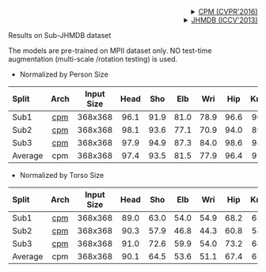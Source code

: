 <!-- [ALGORITHM] -->

<details>
<summary align="right"><a href="http://openaccess.thecvf.com/content_cvpr_2016/html/Wei_Convolutional_Pose_Machines_CVPR_2016_paper.html">CPM (CVPR'2016)</a></summary>

```bibtex
@inproceedings{wei2016convolutional,
  title={Convolutional pose machines},
  author={Wei, Shih-En and Ramakrishna, Varun and Kanade, Takeo and Sheikh, Yaser},
  booktitle={Proceedings of the IEEE conference on Computer Vision and Pattern Recognition},
  pages={4724--4732},
  year={2016}
}
```

</details>

<!-- [DATASET] -->

<details>
<summary align="right"><a href="https://www.cv-foundation.org/openaccess/content_iccv_2013/html/Jhuang_Towards_Understanding_Action_2013_ICCV_paper.html">JHMDB (ICCV'2013)</a></summary>

```bibtex
@inproceedings{Jhuang:ICCV:2013,
  title = {Towards understanding action recognition},
  author = {H. Jhuang and J. Gall and S. Zuffi and C. Schmid and M. J. Black},
  booktitle = {International Conf. on Computer Vision (ICCV)},
  month = Dec,
  pages = {3192-3199},
  year = {2013}
}
```

</details>

Results on Sub-JHMDB dataset

The models are pre-trained on MPII dataset only. NO test-time augmentation (multi-scale /rotation testing) is used.

- Normalized by Person Size

| Split   |                        Arch                        | Input Size | Head | Sho  | Elb  | Wri  | Hip  | Knee | Ank  | Mean |                        ckpt                         |                        log                         |
| :------ | :------------------------------------------------: | :--------: | :--: | :--: | :--: | :--: | :--: | :--: | :--: | :--: | :-------------------------------------------------: | :------------------------------------------------: |
| Sub1    | [cpm](/configs/body/2d_kpt_sview_rgb_img/topdown_heatmap/jhmdb/td-hm_cpm_8xb32-40e_jhmdb-sub1-368x368.py) |  368x368   | 96.1 | 91.9 | 81.0 | 78.9 | 96.6 | 90.8 | 87.3 | 89.5 | [ckpt](https://download.openmmlab.com/mmpose/top_down/cpm/cpm_jhmdb_sub1_368x368-2d2585c9_20201122.pth) | [log](https://download.openmmlab.com/mmpose/top_down/cpm/cpm_jhmdb_sub1_368x368_20201122.log.json) |
| Sub2    | [cpm](/configs/body/2d_kpt_sview_rgb_img/topdown_heatmap/jhmdb/td-hm_cpm_8xb32-40e_jhmdb-sub2-368x368.py) |  368x368   | 98.1 | 93.6 | 77.1 | 70.9 | 94.0 | 89.1 | 84.7 | 87.4 | [ckpt](https://download.openmmlab.com/mmpose/top_down/cpm/cpm_jhmdb_sub2_368x368-fc742f1f_20201122.pth) | [log](https://download.openmmlab.com/mmpose/top_down/cpm/cpm_jhmdb_sub2_368x368_20201122.log.json) |
| Sub3    | [cpm](/configs/body/2d_kpt_sview_rgb_img/topdown_heatmap/jhmdb/td-hm_cpm_8xb32-40e_jhmdb-sub3-368x368.py) |  368x368   | 97.9 | 94.9 | 87.3 | 84.0 | 98.6 | 94.4 | 86.2 | 92.4 | [ckpt](https://download.openmmlab.com/mmpose/top_down/cpm/cpm_jhmdb_sub3_368x368-49337155_20201122.pth) | [log](https://download.openmmlab.com/mmpose/top_down/cpm/cpm_jhmdb_sub3_368x368_20201122.log.json) |
| Average |                        cpm                         |  368x368   | 97.4 | 93.5 | 81.5 | 77.9 | 96.4 | 91.4 | 86.1 | 89.8 |                          -                          |                         -                          |

- Normalized by Torso Size

| Split   |                        Arch                        | Input Size | Head | Sho  | Elb  | Wri  | Hip  | Knee | Ank  | Mean |                        ckpt                         |                        log                         |
| :------ | :------------------------------------------------: | :--------: | :--: | :--: | :--: | :--: | :--: | :--: | :--: | :--: | :-------------------------------------------------: | :------------------------------------------------: |
| Sub1    | [cpm](/configs/body/2d_kpt_sview_rgb_img/topdown_heatmap/jhmdb/td-hm_cpm_8xb32-40e_jhmdb-sub1-368x368.py) |  368x368   | 89.0 | 63.0 | 54.0 | 54.9 | 68.2 | 63.1 | 61.2 | 66.0 | [ckpt](https://download.openmmlab.com/mmpose/top_down/cpm/cpm_jhmdb_sub1_368x368-2d2585c9_20201122.pth) | [log](https://download.openmmlab.com/mmpose/top_down/cpm/cpm_jhmdb_sub1_368x368_20201122.log.json) |
| Sub2    | [cpm](/configs/body/2d_kpt_sview_rgb_img/topdown_heatmap/jhmdb/td-hm_cpm_8xb32-40e_jhmdb-sub2-368x368.py) |  368x368   | 90.3 | 57.9 | 46.8 | 44.3 | 60.8 | 58.2 | 62.4 | 61.1 | [ckpt](https://download.openmmlab.com/mmpose/top_down/cpm/cpm_jhmdb_sub2_368x368-fc742f1f_20201122.pth) | [log](https://download.openmmlab.com/mmpose/top_down/cpm/cpm_jhmdb_sub2_368x368_20201122.log.json) |
| Sub3    | [cpm](/configs/body/2d_kpt_sview_rgb_img/topdown_heatmap/jhmdb/td-hm_cpm_8xb32-40e_jhmdb-sub3-368x368.py) |  368x368   | 91.0 | 72.6 | 59.9 | 54.0 | 73.2 | 68.5 | 65.8 | 70.3 | [ckpt](https://download.openmmlab.com/mmpose/top_down/cpm/cpm_jhmdb_sub3_368x368-49337155_20201122.pth) | [log](https://download.openmmlab.com/mmpose/top_down/cpm/cpm_jhmdb_sub3_368x368_20201122.log.json) |
| Average |                        cpm                         |  368x368   | 90.1 | 64.5 | 53.6 | 51.1 | 67.4 | 63.3 | 63.1 | 65.7 |                          -                          |                         -                          |

